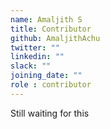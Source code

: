 ```yaml
---
name: Amaljith S
title: Contributor
github: AmaljithAchu
twitter: ""
linkedin: ""
slack: ""
joining_date: ""
role : contributor
---
```


Still waiting for this
